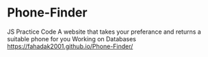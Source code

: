 # Phone-Finder
JS Practice Code
A website that takes your preferance and returns a suitable phone for you
Working on Databases
https://fahadak2001.github.io/Phone-Finder/
